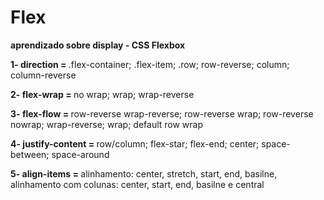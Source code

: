 # Flex
<b>aprendizado sobre display - CSS Flexbox</b>
<p>
<b>1- direction = </b> .flex-container; .flex-item; .row; row-reverse; column; column-reverse
  
<b>2- flex-wrap = </b> no wrap; wrap; wrap-reverse
  
<b>3- flex-flow = </b> row-reverse wrap-reverse; row-reverse wrap; row-reverse nowrap; wrap-reverse; wrap; default row wrap
  
<b>4- justify-content = </b> row/column; flex-star; flex-end; center; space-between; space-around

<b>5- align-items = </b> alinhamento: center, stretch, start, end, basilne, alinhamento com colunas: center, start, end, basilne e central
  </p>
